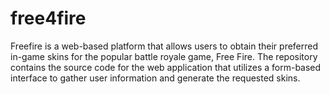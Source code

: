 # free4fire
Freefire is a web-based platform that allows users to obtain their preferred in-game skins for the popular battle royale game, Free Fire. The repository contains the source code for the web application that utilizes a form-based interface to gather user information and generate the requested skins.

